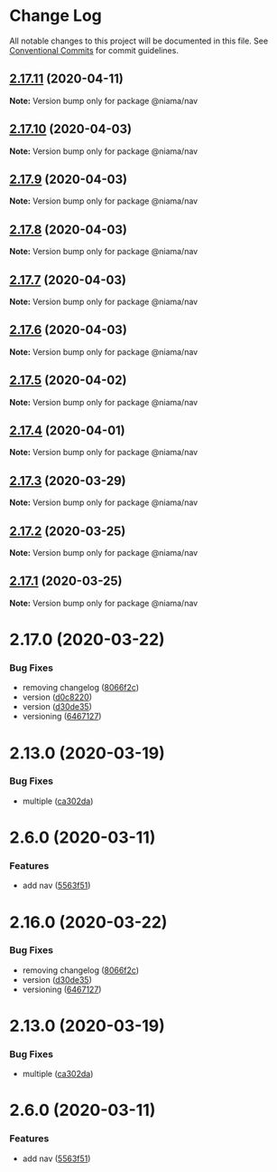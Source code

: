 # Change Log

All notable changes to this project will be documented in this file.
See [Conventional Commits](https://conventionalcommits.org) for commit guidelines.

## [2.17.11](https://github.com/niama-strategies/niama/compare/@niama/nav@2.17.10...@niama/nav@2.17.11) (2020-04-11)

**Note:** Version bump only for package @niama/nav





## [2.17.10](https://github.com/niama-strategies/niama/compare/@niama/nav@2.17.9...@niama/nav@2.17.10) (2020-04-03)

**Note:** Version bump only for package @niama/nav





## [2.17.9](https://github.com/niama-strategies/niama/compare/@niama/nav@2.17.8...@niama/nav@2.17.9) (2020-04-03)

**Note:** Version bump only for package @niama/nav





## [2.17.8](https://github.com/niama-strategies/niama/compare/@niama/nav@2.17.7...@niama/nav@2.17.8) (2020-04-03)

**Note:** Version bump only for package @niama/nav





## [2.17.7](https://github.com/niama-strategies/niama/compare/@niama/nav@2.17.6...@niama/nav@2.17.7) (2020-04-03)

**Note:** Version bump only for package @niama/nav





## [2.17.6](https://github.com/niama-strategies/niama/compare/@niama/nav@2.17.5...@niama/nav@2.17.6) (2020-04-03)

**Note:** Version bump only for package @niama/nav





## [2.17.5](https://github.com/niama-strategies/niama/compare/@niama/nav@2.17.4...@niama/nav@2.17.5) (2020-04-02)

**Note:** Version bump only for package @niama/nav





## [2.17.4](https://github.com/niama-strategies/niama/compare/@niama/nav@2.17.3...@niama/nav@2.17.4) (2020-04-01)

**Note:** Version bump only for package @niama/nav





## [2.17.3](https://github.com/niama-strategies/niama/compare/@niama/nav@2.17.2...@niama/nav@2.17.3) (2020-03-29)

**Note:** Version bump only for package @niama/nav





## [2.17.2](https://github.com/niama-strategies/niama/compare/@niama/nav@2.17.1...@niama/nav@2.17.2) (2020-03-25)

**Note:** Version bump only for package @niama/nav





## [2.17.1](https://github.com/niama-strategies/niama/compare/@niama/nav@2.17.0...@niama/nav@2.17.1) (2020-03-25)

**Note:** Version bump only for package @niama/nav





# 2.17.0 (2020-03-22)


### Bug Fixes

* removing changelog ([8066f2c](https://github.com/niama-strategies/niama/commit/8066f2c143a8e93600d5dab4ab313501e81f7a82))
* version ([d0c8220](https://github.com/niama-strategies/niama/commit/d0c822081680fe0106ebe9b8dd30ce769d102759))
* version ([d30de35](https://github.com/niama-strategies/niama/commit/d30de355da29ccd03916cddcd532e543e5906d0d))
* versioning ([6467127](https://github.com/niama-strategies/niama/commit/6467127550c6c1bfbc0d43ab4d83906695d9d732))



# 2.13.0 (2020-03-19)


### Bug Fixes

* multiple ([ca302da](https://github.com/niama-strategies/niama/commit/ca302da3ce4d56964595287d74e7f1d1761451f1))



# 2.6.0 (2020-03-11)


### Features

* add nav ([5563f51](https://github.com/niama-strategies/niama/commit/5563f5121f3cd95aa8fc6c666a76a9220a719ae4))





# 2.16.0 (2020-03-22)


### Bug Fixes

* removing changelog ([8066f2c](https://github.com/niama-strategies/niama/commit/8066f2c143a8e93600d5dab4ab313501e81f7a82))
* version ([d30de35](https://github.com/niama-strategies/niama/commit/d30de355da29ccd03916cddcd532e543e5906d0d))
* versioning ([6467127](https://github.com/niama-strategies/niama/commit/6467127550c6c1bfbc0d43ab4d83906695d9d732))



# 2.13.0 (2020-03-19)


### Bug Fixes

* multiple ([ca302da](https://github.com/niama-strategies/niama/commit/ca302da3ce4d56964595287d74e7f1d1761451f1))



# 2.6.0 (2020-03-11)


### Features

* add nav ([5563f51](https://github.com/niama-strategies/niama/commit/5563f5121f3cd95aa8fc6c666a76a9220a719ae4))
